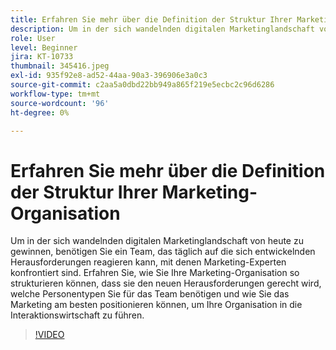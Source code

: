 ```yaml
---
title: Erfahren Sie mehr über die Definition der Struktur Ihrer Marketing-Organisation
description: Um in der sich wandelnden digitalen Marketinglandschaft von heute zu gewinnen, benötigen Sie ein Team, das täglich auf die sich entwickelnden Herausforderungen reagieren kann, mit denen Marketing-Experten konfrontiert sind.
role: User
level: Beginner
jira: KT-10733
thumbnail: 345416.jpeg
exl-id: 935f92e8-ad52-44aa-90a3-396906e3a0c3
source-git-commit: c2aa5a0dbd22bb949a865f219e5ecbc2c96d6286
workflow-type: tm+mt
source-wordcount: '96'
ht-degree: 0%

---
```


# Erfahren Sie mehr über die Definition der Struktur Ihrer Marketing-Organisation

Um in der sich wandelnden digitalen Marketinglandschaft von heute zu gewinnen, benötigen Sie ein Team, das täglich auf die sich entwickelnden Herausforderungen reagieren kann, mit denen Marketing-Experten konfrontiert sind. Erfahren Sie, wie Sie Ihre Marketing-Organisation so strukturieren können, dass sie den neuen Herausforderungen gerecht wird, welche Personentypen Sie für das Team benötigen und wie Sie das Marketing am besten positionieren können, um Ihre Organisation in die Interaktionswirtschaft zu führen.

>[!VIDEO](https://video.tv.adobe.com/v/345416/?quality=12&learn=on)
